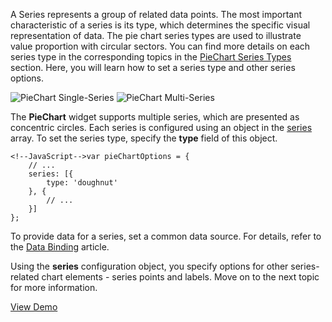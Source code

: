 A Series represents a group of related data points. The most important characteristic of a series is its type, which determines the specific visual representation of data. The pie chart series types are used to illustrate value proportion with circular sectors. You can find more details on each series type in the corresponding topics in the [PieChart Series Types](/concepts/20%20Data%20Visualization/10%20Charts/35%20PieChart%20Series%20Types '/Documentation/Guide/Data_Visualization/Charts/PieChart_Series_Types/') section. Here, you will learn how to set a series type and other series options.

<img src="/Content/images/doc/16_1/ChartJS/PieChartSingleSeries.png" style="vertical-align:top" alt="PieChart Single-Series"/>
<img src="/Content/images/doc/16_1/ChartJS/PieChartMultiSeries.png" alt="PieChart Multi-Series"/>

The **PieChart** widget supports multiple series, which are presented as concentric circles. Each series is configured using an object in the [series](/api-reference/20%20Data%20Visualization%20Widgets/15%20dxPieChart/1%20Configuration/series '/Documentation/ApiReference/Data_Visualization_Widgets/dxPieChart/Configuration/series/') array. To set the series type, specify the **type** field of this object.

    <!--JavaScript-->var pieChartOptions = {
        // ...
        series: [{
            type: 'doughnut'
        }, {
            // ...    
        }]
    };

To provide data for a series, set a common data source. For details, refer to the [Data Binding](/concepts/20%20Data%20Visualization/10%20Charts/40%20Data%20Binding '/Documentation/Guide/Data_Visualization/Charts/Data_Binding/') article.

Using the **series** configuration object, you specify options for other series-related chart elements - series points and labels. Move on to the next topic for more information.

<a href="http://js.devexpress.com/Demos/WidgetsGallery/#demo/charts-pie_series-pie_with_multiple_series/" class="button orange small fix-width-155" style="margin-right: 20px;" target="_blank">View Demo</a>